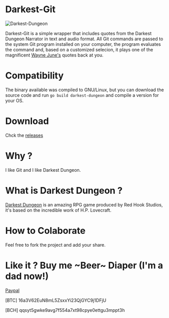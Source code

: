 # Darkest-Git

![Darkest-Dungeon](https://upload.wikimedia.org/wikipedia/en/8/8d/Darkest_Dungeon_Logo.png)

Darkest-Git is a simple wrapper that includes quotes from the Darkest Dungeon Narrator in text and audio format. All Git commands are passed to the system Git program installed on your computer, the program evaluates the command and, based on a customized selecion, it plays one of the magnificent [Wayne June's](https://twitter.com/wayne_june) quotes back at you.


# Compatibility
The binary available was compiled to GNU/Linux, but you can download the source code and run `go build darkest-dungeon` and compile a version for your OS.


# Download
Chck the [releases](https://github.com/prvst/darkest-git/releases/latest)


# Why ?
I like Git and I like Darkest Dungeon.


# What is Darkest Dungeon ?
[Darkest Dungeon](https://www.darkestdungeon.com/) is an amazing RPG game produced by Red Hook Studios, it's based on the incredible work of H.P. Lovecraft.


# How to Colaborate
Feel free to fork the project and add your share.


# Like it ? Buy me ~Beer~ Diaper (I'm a dad now!)

[Paypal](https://www.paypal.com/cgi-bin/webscr?cmd=_donations&business=A26XVN43JQLRE&currency_code=USD&source=url)

[BTC] 16a3V62EuN8mL5ZsxxYi23QjGYC9j1DFjU

[BCH] qqsyt5gwke9avg7f554a7xt98cpye0ettgu3mppt3h
